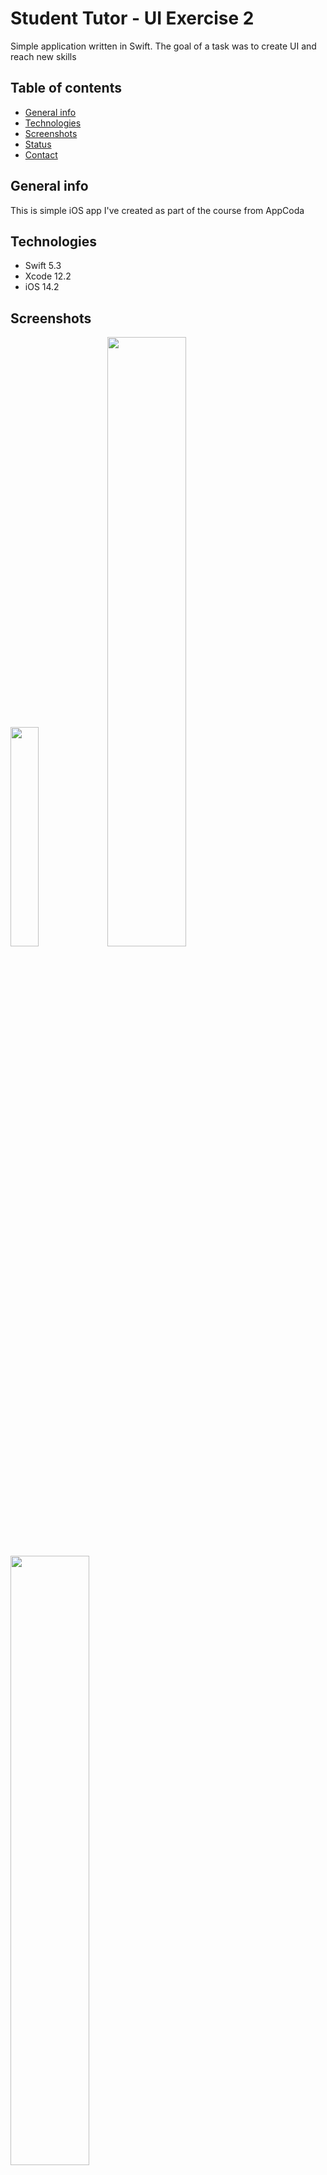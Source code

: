 # Student Tutor - UI Exercise 2

Simple application written in Swift. The goal of a task was to create UI and reach new skills
## Table of contents
* [General info](#general-info)
* [Technologies](#technologies)
* [Screenshots](#screenshots)
* [Status](#status)
* [Contact](#contact)

## General info
This is simple iOS app I've created as part of the course from AppCoda 

## Technologies
* Swift 5.3
* Xcode 12.2
* iOS 14.2

## Screenshots
<img src="https://github.com/gdlkk/student-tutor/blob/main/Screenshots/Simulator%20Screen%20Shot%20-%20iPhone%2011%20-%202021-01-28%20at%2023.08.17.png?raw=true" width="30%" height="30%"> 
<img src="https://github.com/gdlkk/student-tutor/blob/main/Screenshots/Simulator%20Screen%20Shot%20-%20iPhone%2011%20-%202021-01-28%20at%2023.08.24.png?raw=true" width="50%" height="50%">
<img src="https://github.com/gdlkk/student-tutor/blob/main/Screenshots/Simulator%20Screen%20Shot%20-%20iPad%20Pro%20(9.7-inch)%20-%202021-01-28%20at%2023.10.55.png?raw=true" width="50%" height="50%">

## Status
Project is: finished

## Contact
via e-mail: mateusz.d.mateusz@gmail.com
